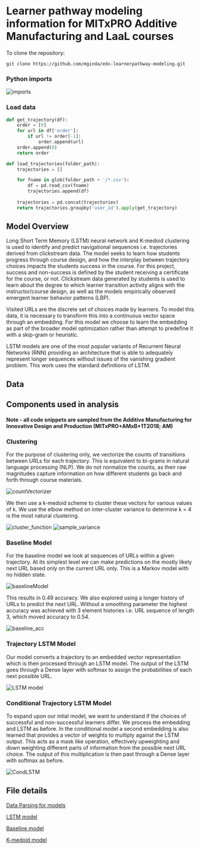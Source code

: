 # Learner pathway modeling information for MITxPRO Additive Manufacturing and LaaL courses

To clone the repository:

```
git clone https://github.com/mginda/edx-learnerpathway-modeling.git

```
### Python imports
![imports](https://github.com/mginda/edx-learnerpathway-modeling/blob/python/images/imports.png)

### Load data
```python
def get_trajectory(df):
    order = [0]
    for url in df['order']:
        if url != order[-1]:
            order.append(url)
    order.append(0)
    return order

def load_trajectories(folder_path):
	trajectories = []

	for fname in glob(folder_path + '/*.csv'):
	    df = pd.read_csv(fname)
	    trajectories.append(df)
	    
	trajectories = pd.concat(trajectories)
	return trajectories.groupby('user_id').apply(get_trajectory)
```

  
## Model Overview

Long Short Term Memory (LSTM) neural network and K-medoid clustering is used to identify and predict navigational sequences i.e. trajectories derived from clickstream data.  The model seeks to learn how students progress through course design, and how the interplay between trajectory choices impacts the students success in the course. For this project, success and non-success is defined by the student receiving a certificate for the course, or not.  Clickstream data generated by students is used to learn about the degree to which learner transition activity aligns with the instructor/course design, as well as the models empirically observed emergent learner behavior patterns (LBP).

Visited URLs are the discrete set of choices made by learners.  To model this data, it is necessary to transform this into a continuous vector space through an embedding.  For this model we choose to learn the embedding as part of the broader model optimization rather than attempt to predefine it with a skip-gram or heuristic.

LSTM models are one of the most popular variants of Recurrent Neural Networks (RNN) providing an architecture that is able to adequately represent longer sequences without issues of the vanishing gradient problem.   This work uses the standard definitions of LSTM.  

## Data

## Components used in analysis
#### Note - all code snippets are sampled from the Additive Manufacturing for Innovative Design and Production (MITxPRO+AMxB+1T2018; AM)

### Clustering
For the purpose of clustering only, we vectorize the counts of transitions between URLs for each trajectory.  This is equivalent to bi-grams in natural language processing (NLP).  We do not normalize the counts, as their raw magnitudes capture information on how different students go back and forth through course materials.

![countVectorizer](https://github.com/mginda/edx-learnerpathway-modeling/blob/python/images/cluster_CountVectorizer.png)

We then use a k-medoid scheme to cluster these vectors for various values of k.  We use the elbow method on inter-cluster variance to determine k = 4 is the most natural clustering.

![cluster_function](https://github.com/mginda/edx-learnerpathway-modeling/blob/python/images/clustering_function.png)
![sample_variance](https://github.com/mginda/edx-learnerpathway-modeling/blob/python/images/cluster_var_sample.png)

### Baseline Model
For the baseline model we look at sequences of URLs within a given trajectory.  At its simplest level we can make predictions on the mostly likely next URL based only on the current URL only.  This is a Markov model with no hidden state.

![baselineModel](https://github.com/mginda/edx-learnerpathway-modeling/blob/python/images/baseline_model.png)

This results in 0.49 accuracy.  We also explored using a longer history of URLs to predict the next URL.  Without a smoothing parameter the highest accuracy was achieved with 3 element histories i.e. URL sequence of length 3, which moved accuracy to 0.54.

![baseline_acc](https://github.com/mginda/edx-learnerpathway-modeling/blob/python/images/baseline_acc_calc.png)

### Trajectory LSTM Model
Our model converts a trajectory to an embedded vector representation which is then processed through an LSTM model.  The output of the LSTM goes through a Dense layer with softmax to assign the probabilities of each next possible URL.  

![LSTM model](https://github.com/mginda/edx-learnerpathway-modeling/blob/python/images/LSTM_hiddim30embdim30.png)

### Conditional Trajectory LSTM Model
To expand upon our intial model, we want to understand if the choices of successful and non-successful learners differ.  We process the embedding and LSTM as before.  In the conditional model a second embedding is also learned that provides a vector of weights to multiply against the LSTM output.  This acts as a mask like operation, effectively upweighting and down weighting different parts of information from the possible next URL choice.  The output of this multiplication is then past through a Dense layer with softmax as before.

![CondLSTM](https://github.com/mginda/edx-learnerpathway-modeling/blob/python/images/CondLSTM_hiddim30embdim30.png)

## File details

  [Data Parsing for models](https://github.com/mginda/edx-learnerpathway-modeling/blob/python/data_parsing.py)
  
  [LSTM model](https://github.com/mginda/edx-learnerpathway-modeling/blob/python/learning_pathways.ipynb)
  
  [Baseline model](https://github.com/mginda/edx-learnerpathway-modeling/blob/python/baseline_model.ipynb)
  
  [K-medoid model](https://github.com/mginda/edx-learnerpathway-modeling/blob/python/clustering_trajectories.ipynb)

